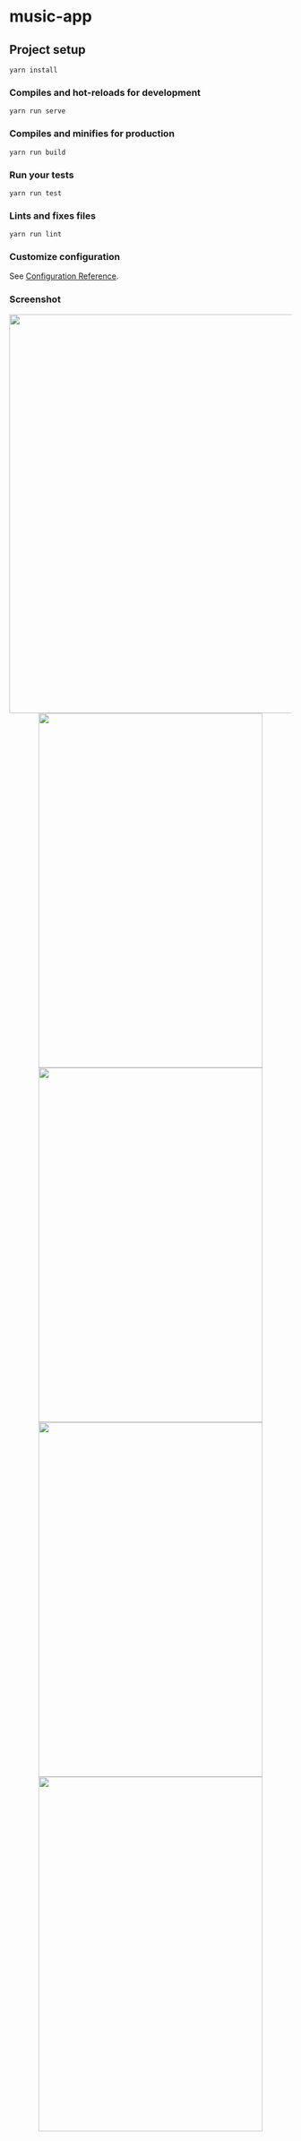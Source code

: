 # music-app

## Project setup
```
yarn install
```

### Compiles and hot-reloads for development
```
yarn run serve
```

### Compiles and minifies for production
```
yarn run build
```

### Run your tests
```
yarn run test
```

### Lints and fixes files
```
yarn run lint
```

### Customize configuration
See [Configuration Reference](https://cli.vuejs.org/config/).

### Screenshot
<div align=center><img src="https://github.com/x-shadow-x/music-app/blob/master/res1.jpg" width="741" height="712" ><div>
<div align=center><img src="https://github.com/x-shadow-x/music-app/blob/master/res2.jpg" width="400" height="633" ><div>
<div align=center><img src="https://github.com/x-shadow-x/music-app/blob/master/res3.jpg" width="400" height="633" ><div>
<div align=center><img src="https://github.com/x-shadow-x/music-app/blob/master/res4.jpg" width="400" height="633" ><div>
<div align=center><img src="https://github.com/x-shadow-x/music-app/blob/master/res5.jpg" width="400" height="633" ><div>
